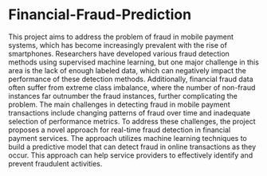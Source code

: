 # Financial-Fraud-Prediction

This project aims to address the problem of fraud in mobile payment systems, which has become increasingly prevalent with the rise of smartphones. Researchers have developed various fraud detection methods using supervised machine learning, but one major challenge in this area is the lack of enough labeled data, which can negatively impact the performance of these detection methods. Additionally, financial fraud data often suffer from extreme class imbalance, where the number of non-fraud instances far outnumber the fraud instances, further complicating the problem. The main challenges in detecting fraud in mobile payment transactions include changing patterns of fraud over time and inadequate selection of performance metrics. To address these challenges, the project proposes a novel approach for real-time fraud detection in financial payment services. The approach utilizes machine learning techniques to build a predictive model that can detect fraud in online transactions as they occur. This approach can help service providers to effectively identify and prevent fraudulent activities.
